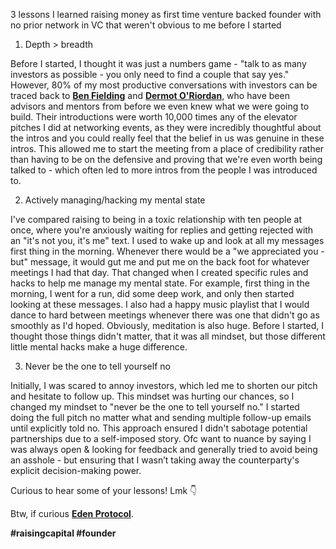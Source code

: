 3 lessons I learned raising money as first time venture backed founder with no prior network in VC that weren't obvious to me before I started

1. Depth > breadth

Before I started, I thought it was just a numbers game - "talk to as many investors as possible - you only need to find a couple that say yes." However, 80% of my most productive conversations with investors can be traced back to [**Ben Fielding**](https://www.linkedin.com/feed/#) and [**Dermot O'Riordan**](https://www.linkedin.com/feed/#), who have been advisors and mentors from before we even knew what we were going to build. Their introductions were worth 10,000 times any of the elevator pitches I did at networking events, as they were incredibly thoughtful about the intros and you could really feel that the belief in us was genuine in these intros. This allowed me to start the meeting from a place of credibility rather than having to be on the defensive and proving that we're even worth being talked to - which often led to more intros from the people I was introduced to.

2. Actively managing/hacking my mental state

I've compared raising to being in a toxic relationship with ten people at once, where you're anxiously waiting for replies and getting rejected with an "it's not you, it's me" text. I used to wake up and look at all my messages first thing in the morning. Whenever there would be a "we appreciated you - but" message, it would gut me and put me on the back foot for whatever meetings I had that day. That changed when I created specific rules and hacks to help me manage my mental state. For example, first thing in the morning, I went for a run, did some deep work, and only then started looking at these messages. I also had a happy music playlist that I would dance to hard between meetings whenever there was one that didn't go as smoothly as I'd hoped. Obviously, meditation is also huge. Before I started, I thought those things didn't matter, that it was all mindset, but those different little mental hacks make a huge difference.

3. Never be the one to tell yourself no

Initially, I was scared to annoy investors, which led me to shorten our pitch and hesitate to follow up. This mindset was hurting our chances, so I changed my mindset to "never be the one to tell yourself no." I started doing the full pitch no matter what and sending multiple follow-up emails until explicitly told no. This approach ensured I didn't sabotage potential partnerships due to a self-imposed story. Ofc want to nuance by saying I was always open & looking for feedback and generally tried to avoid being an asshole - but ensuring that I wasn’t taking away the counterparty's explicit decision-making power.

Curious to hear some of your lessons! Lmk 👇

Btw, if curious [**Eden Protocol**](https://www.linkedin.com/feed/#).

**\#raisingcapital \#founder**